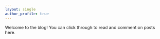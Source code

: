 ```yaml
---
layout: single
author_profile: true
---
```


Welcome to the blog! You can click through to read and comment on posts here.
